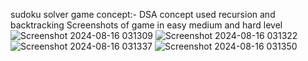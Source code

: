 sudoku solver game 
concept:- DSA concept used recursion and backtracking
Screenshots of game in easy medium and hard level
![Screenshot 2024-08-16 031309](https://github.com/user-attachments/assets/f01dd24b-e3f2-4d87-9907-11e32f83ef7a)
![Screenshot 2024-08-16 031322](https://github.com/user-attachments/assets/c4afcb75-dd7d-4aba-830d-e8ad3ae5a103)
![Screenshot 2024-08-16 031337](https://github.com/user-attachments/assets/97447c9e-816e-420a-a237-b8ec4d53e47f)
![Screenshot 2024-08-16 031350](https://github.com/user-attachments/assets/5e2b8690-219b-4c85-a934-64e7b744aad5)
